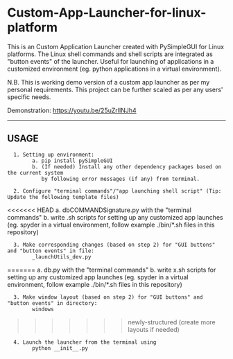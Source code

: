 # Custom-App-Launcher-for-linux-platform

This is an Custom Application Launcher created with PySimpleGUI for Linux platforms.
The Linux shell commands and shell scripts are integrated as "button events" of the launcher.
Useful for launching of applications in a customized environment (eg. python applications in a virtual environment).

N.B. This is working demo version of a custom app launcher as per my personal requirements. This project can be further scaled as per any users' specific needs.

Demonstration: https://youtu.be/25uZrlINJh4

--------

## USAGE

      1. Setting up environment: 
            a. pip install pySimpleGUI
            b. (If needed) Install any other dependency packages based on the current system
               by following error messages (if any) from terminal. 
            
      2. Configure "terminal commands"/"app launching shell script" (Tip: Update the following template files)
<<<<<<< HEAD
            a. dbCOMMANDSignature.py with the "terminal commands"
            b. write .sh scripts for setting up any customized app launches 
               (eg. spyder in a virtual environment, follow example ./bin/*.sh files in this repository)
                        
      3. Make corresponding changes (based on step 2) for "GUI buttons" and "button events" in file: 
            _launchUtils_dev.py 
=======
            a. db.py with the "terminal commands"
            b. write x.sh scripts for setting up any customized app launches 
               (eg. spyder in a virtual environment, follow example ./bin/*.sh files in this repository)
                        
      3. Make window layout (based on step 2) for "GUI buttons" and "button events" in directory: 
            windows 
>>>>>>> newly-structured
            (create more layouts if needed)
      
      4. Launch the launcher from the terminal using
            python __init__.py
      



